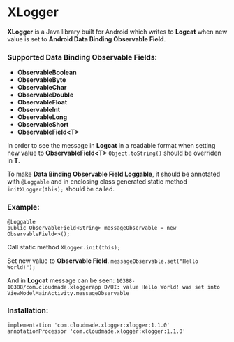 # XLogger

**XLogger** is a Java library built for Android which writes to **Logcat** when new value is set to **Android Data Binding Observable Field**.

### Supported Data Binding Observable Fields:
* **ObservableBoolean**
* **ObservableByte**
* **ObservableChar**
* **ObservableDouble**
* **ObservableFloat**
* **ObservableInt**
* **ObservableLong**
* **ObservableShort**
* **ObservableField\<T\>**

In order to see the message in **Logcat** in a readable format when setting new value to **ObservableField\<T\>** `Object.toString()` should be overriden in **T**.

To make **Data Binding Observable Field Loggable**, it should be annotated with `@Loggable` and in enclosing class generated static method `initXLogger(this);` should be called.

### Example:

    @Loggable
    public ObservableField<String> messageObservable = new ObservableField<>();
    
Call static method `XLogger.init(this);`

Set new value to **Observable Field**.
`messageObservable.set("Hello World!");`

And in **Logcat** message can be seen:
`10388-10388/com.cloudmade.xloggerapp D/UI: value Hello World! was set into ViewModelMainActivity.messageObservable`

### Installation:

    implementation 'com.cloudmade.xlogger:xlogger:1.1.0'
    annotationProcessor 'com.cloudmade.xlogger:xlogger:1.1.0'



